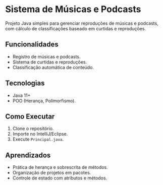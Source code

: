 # Sistema de Músicas e Podcasts

Projeto Java simples para gerenciar reproduções de músicas e podcasts, com cálculo de classificações baseado em curtidas e reproduções.

## Funcionalidades
- Registro de músicas e podcasts.
- Sistema de curtidas e reproduções.
- Classificação automática de conteúdo.

## Tecnologias
- Java 11+
- POO (Herança, Polimorfismo).

## Como Executar
1. Clone o repositório.
2. Importe no IntelliJ/Eclipse.
3. Execute `Principal.java`.

## Aprendizados
- Prática de herança e sobrescrita de métodos.
- Organização de projetos em pacotes.
- Controle de estado com atributos e métodos.
